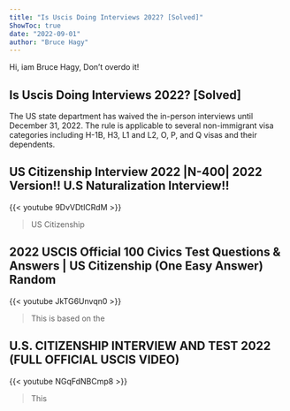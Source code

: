```yaml
---
title: "Is Uscis Doing Interviews 2022? [Solved]"
ShowToc: true 
date: "2022-09-01"
author: "Bruce Hagy" 
---
```


Hi, iam Bruce Hagy, Don’t overdo it!
## Is Uscis Doing Interviews 2022? [Solved]
The US state department has waived the in-person interviews until December 31, 2022. The rule is applicable to several non-immigrant visa categories including H-1B, H3, L1 and L2, O, P, and Q visas and their dependents.

## US Citizenship Interview 2022 |N-400| 2022 Version!! U.S Naturalization Interview!!
{{< youtube 9DvVDtlCRdM >}}
>US Citizenship 

## 2022 USCIS Official 100 Civics Test Questions & Answers | US Citizenship (One Easy Answer) Random
{{< youtube JkTG6Unvqn0 >}}
>This is based on the 

## U.S. CITIZENSHIP INTERVIEW AND TEST 2022 (FULL OFFICIAL USCIS VIDEO)
{{< youtube NGqFdNBCmp8 >}}
>This 

